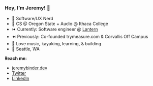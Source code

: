 ### Hey, I’m Jeremy! 👋

- 🔗 Software/UX Nerd
- 📙 CS @ Oregon State + Audio @ Ithaca College
- ⏩ Currently: Software engineer @ [Lantern](https://www.withlantern.com)
- ⏪ Previously: Co-founded trymeasure.com & Corvallis Off Campus
- 🌱 Love music, kayaking, learning, & building
- 📍 Seattle, WA


**Reach me:**
- [jeremybinder.dev](http://jeremybinder.dev)
- [Twitter](https://twitter.com/Threee_Rings)
- [LinkedIn](https://www.linkedin.com/in/jeremy-binder/)
